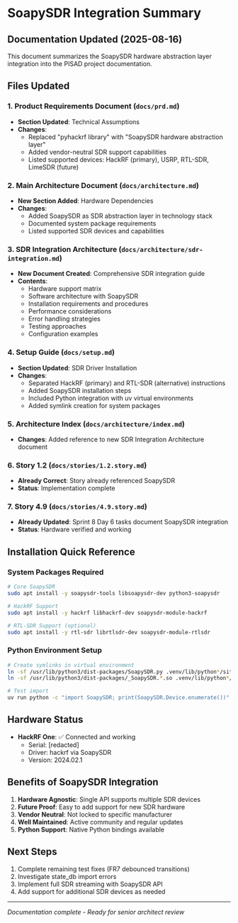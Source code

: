 # SoapySDR Integration Summary

## Documentation Updated (2025-08-16)

This document summarizes the SoapySDR hardware abstraction layer integration into the PISAD project documentation.

## Files Updated

### 1. Product Requirements Document (`docs/prd.md`)
- **Section Updated**: Technical Assumptions
- **Changes**:
  - Replaced "pyhackrf library" with "SoapySDR hardware abstraction layer"
  - Added vendor-neutral SDR support capabilities
  - Listed supported devices: HackRF (primary), USRP, RTL-SDR, LimeSDR (future)

### 2. Main Architecture Document (`docs/architecture.md`)
- **New Section Added**: Hardware Dependencies
- **Changes**:
  - Added SoapySDR as SDR abstraction layer in technology stack
  - Documented system package requirements
  - Listed supported SDR devices and capabilities

### 3. SDR Integration Architecture (`docs/architecture/sdr-integration.md`)
- **New Document Created**: Comprehensive SDR integration guide
- **Contents**:
  - Hardware support matrix
  - Software architecture with SoapySDR
  - Installation requirements and procedures
  - Performance considerations
  - Error handling strategies
  - Testing approaches
  - Configuration examples

### 4. Setup Guide (`docs/setup.md`)
- **Section Updated**: SDR Driver Installation
- **Changes**:
  - Separated HackRF (primary) and RTL-SDR (alternative) instructions
  - Added SoapySDR installation steps
  - Included Python integration with uv virtual environments
  - Added symlink creation for system packages

### 5. Architecture Index (`docs/architecture/index.md`)
- **Changes**: Added reference to new SDR Integration Architecture document

### 6. Story 1.2 (`docs/stories/1.2.story.md`)
- **Already Correct**: Story already referenced SoapySDR
- **Status**: Implementation complete

### 7. Story 4.9 (`docs/stories/4.9.story.md`)
- **Already Updated**: Sprint 8 Day 6 tasks document SoapySDR integration
- **Status**: Hardware verified and working

## Installation Quick Reference

### System Packages Required
```bash
# Core SoapySDR
sudo apt install -y soapysdr-tools libsoapysdr-dev python3-soapysdr

# HackRF Support
sudo apt install -y hackrf libhackrf-dev soapysdr-module-hackrf

# RTL-SDR Support (optional)
sudo apt install -y rtl-sdr librtlsdr-dev soapysdr-module-rtlsdr
```

### Python Environment Setup
```bash
# Create symlinks in virtual environment
ln -sf /usr/lib/python3/dist-packages/SoapySDR.py .venv/lib/python*/site-packages/
ln -sf /usr/lib/python3/dist-packages/_SoapySDR.*.so .venv/lib/python*/site-packages/

# Test import
uv run python -c "import SoapySDR; print(SoapySDR.Device.enumerate())"
```

## Hardware Status
- **HackRF One**: ✅ Connected and working
  - Serial: [redacted]
  - Driver: hackrf via SoapySDR
  - Version: 2024.02.1

## Benefits of SoapySDR Integration

1. **Hardware Agnostic**: Single API supports multiple SDR devices
2. **Future Proof**: Easy to add support for new SDR hardware
3. **Vendor Neutral**: Not locked to specific manufacturer
4. **Well Maintained**: Active community and regular updates
5. **Python Support**: Native Python bindings available

## Next Steps

1. Complete remaining test fixes (FR7 debounced transitions)
2. Investigate state_db import errors
3. Implement full SDR streaming with SoapySDR API
4. Add support for additional SDR devices as needed

---

*Documentation complete - Ready for senior architect review*
